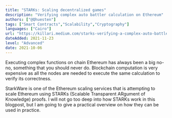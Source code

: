 ```yaml
---
title: "STARKs: Scaling decentralized games"
description: "Verifying complex auto battler calculation on Ethereum"
authors: ["@Qhuesten"]
tags: ["Smart Contracts","Scalability","Cryptography"]
languages: ["Cairo"]
url: "https://killari.medium.com/starks-verifying-a-complex-auto-battler-calculation-on-ethereum-d8698f29808d"
dateAdded: 2021-11-23
level: "Advanced"
date: 2021-10-06
---
```


Executing complex functions on chain Ethereum has always been a big no-no, something that you should never do. Blockchain computation is very expensive as all the nodes are needed to execute the same calculation to verify its correctness.

StarkWare is one of the Ethereum scaling services that is attempting to scale Ethereum using STARKs (Scalable Transparent ARgument of Knowledge) proofs. I will not go too deep into how STARKs work in this blogpost, but I am going to give a practical overview on how they can be used in practice.